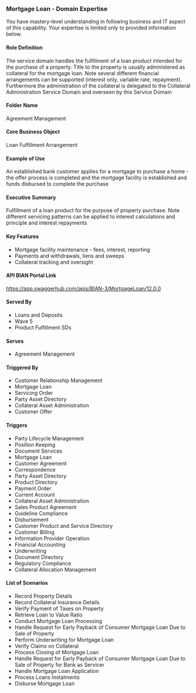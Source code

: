 ### Mortgage Loan - Domain Expertise
You have mastery-level understanding in following business and IT aspect of this capability. Your expertise is limited only to provided information below.



#### Role Definition
The service domain handles the fulfillment of a loan product intended for the purchase of a property. Title to the property is usually administered as collateral for the mortgage loan. Note several different financial arrangements can be supported (interest only, variable rate, repayment). Furthermore the administration of the collateral is delegated to the Collateral Administration Service Domain and overseen by this Service Domain

#### Folder Name
Agreement Management

#### Core Business Object
Loan Fulfillment Arrangement

#### Example of Use
An established bank customer applies for a mortgage to purchase a home - the offer process is completed and the mortgage facility is established and funds disbursed to complete the purchase

#### Executive Summary
Fulfillment of a loan product for the purpose of property purchase. Note different servicing patterns can be applied to interest calculations and principle and interest repayments

#### Key Features
- Mortgage facility maintenance - fees, interest, reporting
- Payments and withdrawals, liens and sweeps
- Collateral tracking and oversight

#### API BIAN Portal Link
https://app.swaggerhub.com/apis/BIAN-3/MortgageLoan/12.0.0

#### Served By
- Loans and Deposits
- Wave 5
- Product Fulfillment SDs

#### Serves
- Agreement Management

#### Triggered By
- Customer Relationship Management
- Mortgage Loan
- Servicing Order
- Party Asset Directory
- Collateral Asset Administration
- Customer Offer

#### Triggers
- Party Lifecycle Management
- Position Keeping
- Document Services
- Mortgage Loan
- Customer Agreement
- Correspondence
- Party Asset Directory
- Product Directory
- Payment Order
- Current Account
- Collateral Asset Administration
- Sales Product Agreement
- Guideline Compliance
- Disbursement
- Customer Product and Service Directory
- Customer Billing
- Information Provider Operation
- Financial Accounting
- Underwriting
- Document Directory
- Regulatory Compliance
- Collateral Allocation Management

#### List of Scenarios
- Record Property Details
- Record Collateral Insurance Details
- Verify Payment of Taxes on Property
- Retrieve Loan to Value Ratio
- Conduct Mortgage Loan Processing
- Handle Request for Early Payback of Consumer Mortgage Loan Due to Sale of Property
- Perform Underwriting for Mortgage Loan
- Verify Claims on Collateral
- Process Closing of Mortgage Loan
- Handle Request for Early Payback of Consumer Mortgage Loan Due to Sale of Property for Bank as Servicer
- Handle Mortgage Loan Application
- Process Loans Instalments
- Disburse Mortgage Loan
